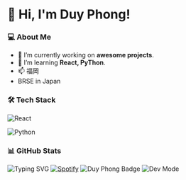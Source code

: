 # 🚀 Hi, I'm Duy Phong!

### 💻 About Me
- 🔭 I’m currently working on **awesome projects**.
- 🌱 I’m learning **React, PyThon**.
- 📫 福岡
- BRSE in Japan
### 🛠️ Tech Stack
![React](https://img.shields.io/badge/React-20232A?style=for-the-badge&logo=react&logoColor=61DAFB) 

![Python](https://img.shields.io/badge/Python-3776AB?style=for-the-badge&logo=python&logoColor=white)

### 📊 GitHub Stats


![Typing SVG](https://readme-typing-svg.herokuapp.com?color=%2336BCF7&lines=Hello,+I'm+Duy+Phong;Welcome+to+my+GitHub!)
[![Spotify](https://novatorem.vercel.app/api/spotify)](https://open.spotify.com/user/your-spotify-id)
![Duy Phong Badge](https://img.shields.io/badge/Duy-Phong-blue?style=for-the-badge)
![Dev Mode](https://img.shields.io/badge/%F0%9F%94%A5%20Developer%20Mode%20On-red?style=for-the-badge)
